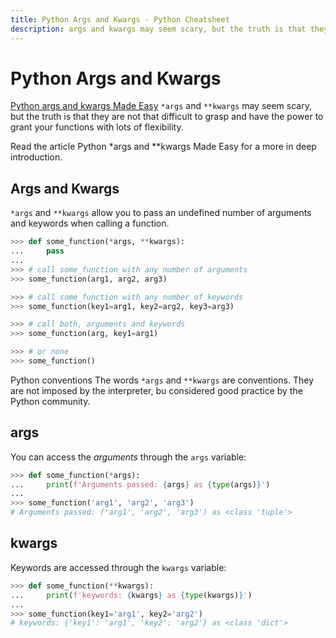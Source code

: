 ```yaml
---
title: Python Args and Kwargs - Python Cheatsheet
description: args and kwargs may seem scary, but the truth is that they are not that difficult to grasp and have the power to grant your functions with flexibility and readability
---
```


# Python Args and Kwargs

<base-disclaimer>
  <base-disclaimer-title>
    <a href="https://docs.python.org/3/tutorial/index.html">Python args and kwargs Made Easy</a>
  </base-disclaimer-title>
  <base-disclaimer-content>
    <code>*args</code> and <code>**kwargs</code> may seem scary, but the truth is that they are not that difficult to grasp and have the power to grant your functions with lots of flexibility.
  </base-disclaimer-content>
</base-disclaimer>

Read the article <router-link to="/blog/python-easy-args-kwargs">Python \*args and \*\*kwargs Made Easy</router-link> for a more in deep introduction.

## Args and Kwargs

`*args` and `**kwargs` allow you to pass an undefined number of arguments and keywords when calling a function.

```python
>>> def some_function(*args, **kwargs):
...     pass
...
>>> # call some_function with any number of arguments
>>> some_function(arg1, arg2, arg3)

>>> # call some_function with any number of keywords
>>> some_function(key1=arg1, key2=arg2, key3=arg3)

>>> # call both, arguments and keywords
>>> some_function(arg, key1=arg1)

>>> # or none
>>> some_function()
```

<base-warning>
  <base-warning-title>
    Python conventions
  </base-warning-title>
  <base-warning-content>
    The words <code>*args</code> and <code>**kwargs</code> are conventions. They are not imposed by the interpreter, bu considered good practice by the Python community.
  </base-warning-content>
</base-warning>

## args

You can access the _arguments_ through the `args` variable:

```python
>>> def some_function(*args):
...     print(f'Arguments passed: {args} as {type(args)}')
...
>>> some_function('arg1', 'arg2', 'arg3')
# Arguments passed: ('arg1', 'arg2', 'arg3') as <class 'tuple'>
```

## kwargs

Keywords are accessed through the `kwargs` variable:

```python
>>> def some_function(**kwargs):
...     print(f'keywords: {kwargs} as {type(kwargs)}')
...
>>> some_function(key1='arg1', key2='arg2')
# keywords: {'key1': 'arg1', 'key2': 'arg2'} as <class 'dict'>
```
